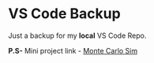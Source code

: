 # VS Code Backup

Just a backup for my **local** VS Code Repo.


**P.S-** Mini project link - [Monte Carlo Sim](https://github.com/sudo-apt-install-insanity/VS_Code_Backup/releases/download/v1.0.0/montecarlosim.zip)

